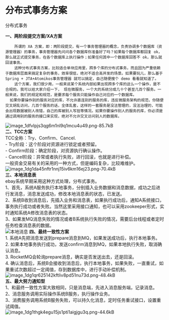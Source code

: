 # 分布式事务方案

 分布式事务

**一、两阶段提交方案/XA方案**<br/>

        所谓的 XA 方案，即：两阶段提交，有一个事务管理器的概念，负责协调多个数据库（资源管理器）的事务，事务管理器先问问各个数据库你准备好了吗？如果每个数据库都回复 ok，那么就正式提交事务，在各个数据库上执行操作；如果任何其中一个数据库回答不 ok，那么就回滚事务。
        这种分布式事务方案，比较适合单块应用里，跨多个库的分布式事务，而且因为严重依赖于数据库层面来搞定复杂的事务，效率很低，绝对不适合高并发的场景。如果要玩儿，那么基于 Spring + JTA+Atomikos事务管理器 就可以搞定，自己随便搜个 demo 看看就知道了。
        这个方案，我们很少用，一般来说某个系统内部如果出现跨多个库的这么一个操作，是不合规的。我可以给大家介绍一下， 现在微服务，一个大的系统分成几十个甚至几百个服务。一般来说，我们的规定和规范，是要求每个服务只能操作自己对应的一个数据库。
      如果你要操作别的服务对应的库，不允许直连别的服务的库，违反微服务架构的规范，你随便交叉胡乱访问，几百个服务的话，全体乱套，这样的一套服务是没法管理的，没法治理的，可能会出现数据被别人改错，自己的库被别人写挂等情况。如果你要操作别人的服务的库，你必须是通过调用别的服务的接口来实现，绝对不允许交叉访问别人的数据库。
![image_1dfvlpjs3qg6m1nl9q1mcu4u49.png-85.7kB][1]<br/>
**二、TCC方案**<br/>
    TCC全称：Try、Confirm、Cancel.<br/>
     - Try阶段：这个阶段对资源进行锁定或者预留。<br/>
     - Confirm阶段：确定阶段，对资源执行确认操作。<br/>
     - Cancel阶段：异常或者执行失败，进行回滚，也就是进行补偿。<br/>
     一般资金交易有关的采用的一种方式，但是编码复杂，比较难维护。<br/>
     ![image_1dg1da45nftr1nnj15iv6km16ej23.png-70.4kB][2]<br/>
**三、本地消息表**<br/>
     ebay系统早期采用这种方式处理，分布式事务。<br/>
     1、首先，系统A服务执行本地事务，分别插入业务数据和消息数据，成功之后进行发消息，消息发送成功，修改本地消息表的状态，已发送。<br/>
     2、系统B收到消息后，先插入业务和消息表，如果执行成功后，通知A系统接口，事务执行成功或者失败。当然这里采用接口通知，也可以采用zookeeper形式，实时通知系统A修改消息表的状态。<br/>
     3、如果发MQ消息失败的情况或者B系统执行失败的情况，需要后台线程或者定时任务检查消息表的数据。<br/>
![本地消息][3]
**四、最终一致性方案**<br/>
      1. 系统A先把消息发送到prepare消息到MQ，如果发送成功后，执行本地事务。<br/>
      2. 如果本地事务执行成功，发送confirm消息到MQ，如果本地执行失败，取消确认消息。<br/>
      3. RocketMQ会轮询prepare消息，确实是否发送出去，还是回滚。<br/>
      4. 确认消息后，系统B会接收到消息后，执行本地事务，如果失败，一直重试，如果重试次数超过一定阈值，存到数据库中，进行手动补偿机制。<br/>
![image_1dg1qr625142kftliv8pd51nu73d.png-48.4kB][4]<br/>
**五、最大努力通知型**<br/>
     1、和最终一致性方案大致相同，只是消息端，先进入消息服务端，记录消息。<br/>
     2、消息服务调用实际操作系统B服务，执行操作业务。<br/>
     3、消费服务调用系统B服务失败，可以持久化消息，定时任务重试接口，设置重试阈值。<br/>
![image_1dg1thgk4egu15js1pti1aigjgu3q.png-44.6kB][5]<br/>

  [1]: http://static.zybuluo.com/yzz19881016/awx74ca8ach8pfpg555igrhw/image_1dfvlpjs3qg6m1nl9q1mcu4u49.png
  [2]: http://static.zybuluo.com/yzz19881016/y7v0y7jwffa3lpzv3fn0w23e/image_1dg1da45nftr1nnj15iv6km16ej23.png
  [3]: http://static.zybuluo.com/yzz19881016/qc8vupcabza1kclnykhpmsnt/image_1dg1em42gm6dvvb15ul1p951fdb30.png
  [4]: http://static.zybuluo.com/yzz19881016/84216kbpf4jf7apinummb00j/image_1dg1qr625142kftliv8pd51nu73d.png
  [5]: http://static.zybuluo.com/yzz19881016/x0go6t45ff9z4iwu3phh70vp/image_1dg1thgk4egu15js1pti1aigjgu3q.png